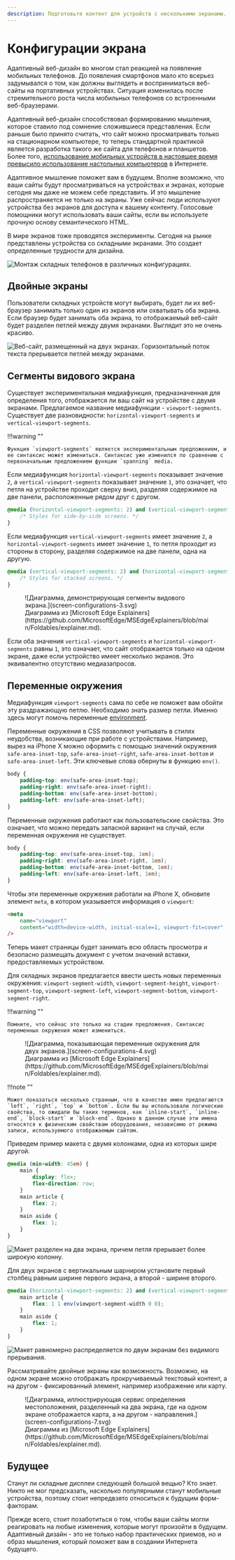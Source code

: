 ```yaml
---
description: Подготовьте контент для устройств с несколькими экранами.
---
```


# Конфигурации экрана

Адаптивный веб-дизайн во многом стал реакцией на появление мобильных телефонов. До появления смартфонов мало кто всерьез задумывался о том, как должны выглядеть и восприниматься веб-сайты на портативных устройствах. Ситуация изменилась после стремительного роста числа мобильных телефонов со встроенными веб-браузерами.

Адаптивный веб-дизайн способствовал формированию мышления, которое ставило под сомнение сложившиеся представления. Если раньше было принято считать, что сайт можно просматривать только на стационарном компьютере, то теперь стандартной практикой является разработка такого же сайта для телефонов и планшетов. Более того, [использование мобильных устройств в настоящее время превысило использование настольных компьютеров](https://www.statista.com/statistics/277125/share-of-website-traffic-coming-from-mobile-devices/) в Интернете.

Адаптивное мышление поможет вам в будущем. Вполне возможно, что ваши сайты будут просматриваться на устройствах и экранах, которые сегодня мы даже не можем себе представить. И это мышление распространяется не только на экраны. Уже сейчас люди используют устройства без экранов для доступа к вашему контенту. Голосовые помощники могут использовать ваши сайты, если вы используете прочную основу семантического HTML.

В мире экранов тоже проводятся эксперименты. Сегодня на рынке представлены устройства со складными экранами. Это создает определенные трудности для дизайна.

![Монтаж складных телефонов в различных конфигурациях.](screen-configurations-1.jpg)

## Двойные экраны

Пользователи складных устройств могут выбирать, будет ли их веб-браузер занимать только один из экранов или охватывать оба экрана. Если браузер будет занимать оба экрана, то отображаемый веб-сайт будет разделен петлей между двумя экранами. Выглядит это не очень красиво.

![Веб-сайт, размещенный на двух экранах. Горизонтальный поток текста прерывается петлей между экранами.](screen-configurations-2.png)

## Сегменты видового экрана

Существует экспериментальная медиафункция, предназначенная для определения того, отображается ли ваш сайт на устройстве с двумя экранами. Предлагаемое название медиафункции - `viewport-segments`. Существует две разновидности: `horizontal-viewport-segments` и `vertical-viewport-segments`.

!!!warning ""

    Функция `viewport-segments` является экспериментальным предложением, и ее синтаксис может измениться. Синтаксис уже изменился по сравнению с первоначальным предложением функции `spanning` media.

Если медиафункция `horizontal-viewport-segments` показывает значение `2`, а `vertical-viewport-segments` показывает значение `1`, это означает, что петля на устройстве проходит сверху вниз, разделяя содержимое на две панели, расположенные рядом друг с другом.

```css
@media (horizontal-viewport-segments: 2) and (vertical-viewport-segments: 1) {
    /* Styles for side-by-side screens. */
}
```

Если медиафункция `vertical-viewport-segments` имеет значение `2`, а `horizontal-viewport-segments` имеет значение `1`, то петля проходит из стороны в сторону, разделяя содержимое на две панели, одна на другую.

```css
@media (vertical-viewport-segments: 2) and (horizontal-viewport-segments: 1) {
    /* Styles for stacked screens. */
}
```

<figure markdown>
![Диаграмма, демонстрирующая сегменты видового экрана.](screen-configurations-3.svg)
<figcaption markdown>Диаграмма из [Microsoft Edge Explainers](https://github.com/MicrosoftEdge/MSEdgeExplainers/blob/main/Foldables/explainer.md).</figcaption>
</figure>

Если оба значения `vertical-viewport-segments` и `horizontal-viewport-segments` равны `1`, это означает, что сайт отображается только на одном экране, даже если устройство имеет несколько экранов. Это эквивалентно отсутствию медиазапросов.

## Переменные окружения

Медиафункция `viewport-segments` сама по себе не поможет вам обойти эту раздражающую петлю. Необходимо знать размер петли. Именно здесь могут помочь переменные [environment](<https://developer.mozilla.org/docs/Web/CSS/env()>).

Переменные окружения в CSS позволяют учитывать в стилях неудобства, возникающие при работе с устройствами. Например, вырез на iPhone X можно оформить с помощью значений окружения `safe-area-inset-top`, `safe-area-inset-right`, `safe-area-inset-bottom` и `safe-area-inset-left`. Эти ключевые слова обернуты в функцию `env()`.

```css
body {
    padding-top: env(safe-area-inset-top);
    padding-right: env(safe-area-inset-right);
    padding-bottom: env(safe-area-inset-bottom);
    padding-left: env(safe-area-inset-left);
}
```

Переменные окружения работают как пользовательские свойства. Это означает, что можно передать запасной вариант на случай, если переменная окружения не существует.

```css
body {
    padding-top: env(safe-area-inset-top, 1em);
    padding-right: env(safe-area-inset-right, 1em);
    padding-bottom: env(safe-area-inset-bottom, 1em);
    padding-left: env(safe-area-inset-left, 1em);
}
```

Чтобы эти переменные окружения работали на iPhone X, обновите элемент `meta`, в котором указывается информация о `viewport`:

```html
<meta
    name="viewport"
    content="width=device-width, initial-scale=1, viewport-fit=cover"
/>
```

Теперь макет страницы будет занимать всю область просмотра и безопасно размещать документ с учетом значений вставки, предоставляемых устройством.

Для складных экранов предлагается ввести шесть новых переменных окружения: `viewport-segment-width`, `viewport-segment-height`, `viewport-segment-top`, `viewport-segment-left`, `viewport-segment-bottom`, `viewport-segment-right`.

!!!warning ""

    Помните, что сейчас это только на стадии предложения. Синтаксис переменных окружения может измениться.

<figure markdown>
![Диаграмма, показывающая переменные окружения для двух экранов.](screen-configurations-4.svg)
<figcaption markdown>Диаграмма из [Microsoft Edge Explainers](https://github.com/MicrosoftEdge/MSEdgeExplainers/blob/main/Foldables/explainer.md).</figcaption>
</figure>

!!!note ""

    Может показаться несколько странным, что в качестве имен предлагаются `left`, `right`, `top` и `bottom`. Если бы вы использовали логические свойства, то ожидали бы таких терминов, как `inline-start`, `inline-end`, `block-start` и `block-end`. Однако в данном случае эти имена относятся к физическим свойствам оборудования, независимо от режима записи, используемого отображаемым сайтом.

Приведем пример макета с двумя колонками, одна из которых шире другой.

```css
@media (min-width: 45em) {
    main {
        display: flex;
        flex-direction: row;
    }
    main article {
        flex: 2;
    }
    main aside {
        flex: 1;
    }
}
```

![Макет разделен на два экрана, причем петля прерывает более широкую колонну.](screen-configurations-5.png)

Для двух экранов с вертикальным шарниром установите первый столбец равным ширине первого экрана, а второй - ширине второго.

```css
@media (horizontal-viewport-segments: 2) and (vertical-viewport-segments: 1) {
    main article {
        flex: 1 1 env(viewport-segment-width 0 0);
    }
    main aside {
        flex: 1;
    }
}
```

![Макет равномерно распределяется по двум экранам без видимого прерывания.](screen-configurations-6.png)

Рассматривайте двойные экраны как возможность. Возможно, на одном экране можно отображать прокручиваемый текстовый контент, а на другом - фиксированный элемент, например изображение или карту.

<figure markdown>
![Диаграмма, иллюстрирующая сервис определения местоположения, разделенный на два экрана, где на одном экране отображается карта, а на другом - направления.](screen-configurations-7.svg)
<figcaption markdown>Диаграмма из [Microsoft Edge Explainers](https://github.com/MicrosoftEdge/MSEdgeExplainers/blob/main/Foldables/explainer.md).</figcaption>
</figure>

## Будущее

Станут ли складные дисплеи следующей большой вещью? Кто знает. Никто не мог предсказать, насколько популярными станут мобильные устройства, поэтому стоит непредвзято относиться к будущим форм-факторам.

Прежде всего, стоит позаботиться о том, чтобы ваши сайты могли реагировать на любые изменения, которые могут произойти в будущем. Адаптивный дизайн - это не только набор практических приемов, но и образ мышления, который поможет вам в создании Интернета будущего.

